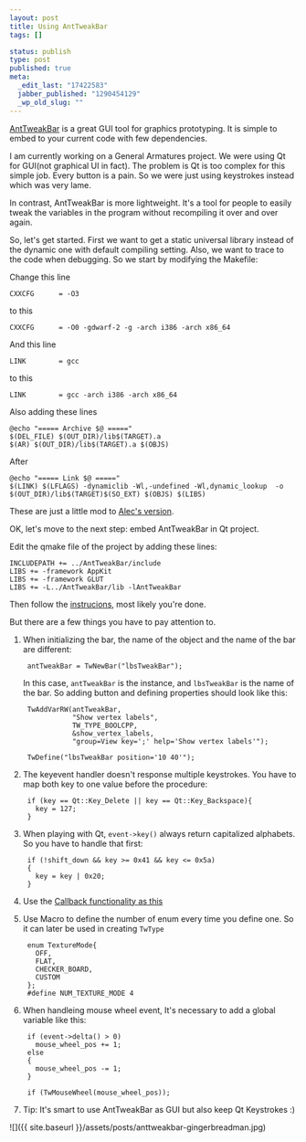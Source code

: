 ```yaml
--- 
layout: post
title: Using AntTweakBar
tags: []

status: publish
type: post
published: true
meta: 
  _edit_last: "17422583"
  jabber_published: "1290454129"
  _wp_old_slug: ""
---
```

[AntTweakBar](http://www.antisphere.com/Wiki/http://www.antisphere.com/Wiki/tools:anttweakbar) is a great GUI tool for graphics prototyping. It is simple to embed to your current code with few dependencies.

I am currently working on a General Armatures project. We were using Qt for GUI(not graphical UI in fact). The problem is Qt is too complex for this simple job. Every button is a pain. So we were just using keystrokes instead which was very lame.

In contrast, AntTweakBar is more lightweight. It's a tool for people to easily tweak the variables in the program without recompiling it over and over again.

So, let's get started. First we want to get a static universal library instead of the dynamic one with default compiling setting. Also, we want to trace to the code when debugging. So we start by modifying the Makefile:

Change this line

    CXXCFG   	= -O3

to this

    CXXCFG   	= -O0 -gdwarf-2 -g -arch i386 -arch x86_64

And this line 

    LINK     	= gcc

to this

    LINK     	= gcc -arch i386 -arch x86_64

Also adding these lines

    @echo "===== Archive $@ ====="
    $(DEL_FILE) $(OUT_DIR)/lib$(TARGET).a
    $(AR) $(OUT_DIR)/lib$(TARGET).a $(OBJS)

After

    @echo "===== Link $@ ====="
    $(LINK) $(LFLAGS) -dynamiclib -Wl,-undefined -Wl,dynamic_lookup  -o $(OUT_DIR)/lib$(TARGET)$(SO_EXT) $(OBJS) $(LIBS)

These are just a little mod to [Alec's version](http://www.alecjacobson.com/weblog/?p=1370).

OK, let's move to the next step: embed AntTweakBar in Qt project.

Edit the qmake file of the project by adding these lines:

    INCLUDEPATH += ../AntTweakBar/include
    LIBS += -framework AppKit
    LIBS += -framework GLUT
    LIBS += -L../AntTweakBar/lib -lAntTweakBar

Then follow the [instrucions](http://www.antisphere.com/Wiki/tools:anttweakbar:howto), most likely you're done.

But there are a few things you have to pay attention to.

1. When initializing the bar, the name of the object and the name of the bar are different:

        antTweakBar = TwNewBar("lbsTweakBar");

    In this case, `antTweakBar` is the instance, and `lbsTweakBar` is the name of the bar. So adding button and defining properties should look like this:

        TwAddVarRW(antTweakBar,
                   "Show vertex labels",
                   TW_TYPE_BOOLCPP,
                   &show_vertex_labels,
                   "group=View key=';' help='Show vertex labels'");

        TwDefine("lbsTweakBar position='10 40'");

2. The keyevent handler doesn't response multiple keystrokes. You have to map both key to one value before the procedure:

        if (key == Qt::Key_Delete || key == Qt::Key_Backspace){
          key = 127;
        }
3. When playing with Qt, `event->key()` always return capitalized alphabets. So you have to handle that first:

        if (!shift_down && key >= 0x41 && key <= 0x5a)
        {
          key = key | 0x20;
        }

4. Use the [Callback functionality as this](http://www.antisphere.com/Wiki/tools:anttweakbar:twaddvarcb)

5. Use Macro to define the number of enum every time you define one. So it can later be used in creating `TwType`

        enum TextureMode{
          OFF,
          FLAT,
          CHECKER_BOARD,
          CUSTOM
        };
        #define NUM_TEXTURE_MODE 4

6. When handleing mouse wheel event, It's necessary to add a global variable like this:

        if (event->delta() > 0)
          mouse_wheel_pos += 1;
        else
        {
          mouse_wheel_pos -= 1;
        }
        
        if (TwMouseWheel(mouse_wheel_pos));


7. Tip: It's smart to use AntTweakBar as GUI but also keep Qt Keystrokes :)

![]({{ site.baseurl }}/assets/posts/anttweakbar-gingerbreadman.jpg)
